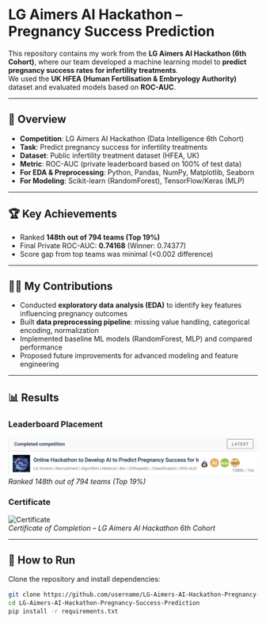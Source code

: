 # LG Aimers AI Hackathon – Pregnancy Success Prediction

This repository contains my work from the **LG Aimers AI Hackathon (6th Cohort)**, where our team developed a machine learning model to **predict pregnancy success rates for infertility treatments**.  
We used the **UK HFEA (Human Fertilisation & Embryology Authority)** dataset and evaluated models based on **ROC-AUC**.

---

## 📌 Overview
- **Competition**: LG Aimers AI Hackathon (Data Intelligence 6th Cohort)  
- **Task**: Predict pregnancy success for infertility treatments  
- **Dataset**: Public infertility treatment dataset (HFEA, UK)  
- **Metric**: ROC-AUC (private leaderboard based on 100% of test data)  
- **For EDA & Preprocessing**: Python, Pandas, NumPy, Matplotlib, Seaborn  
- **For Modeling**: Scikit-learn (RandomForest), TensorFlow/Keras (MLP)

---

## 🏆 Key Achievements
- Ranked **148th out of 794 teams (Top 19%)**  
- Final Private ROC-AUC: **0.74168** (Winner: 0.74377)  
- Score gap from top teams was minimal (<0.002 difference)  

---

## 👩‍💻 My Contributions
- Conducted **exploratory data analysis (EDA)** to identify key features influencing pregnancy outcomes  
- Built **data preprocessing pipeline**: missing value handling, categorical encoding, normalization  
- Implemented baseline ML models (RandomForest, MLP) and compared performance  
- Proposed future improvements for advanced modeling and feature engineering

---

## 📊 Results

### Leaderboard Placement
![Competition Result](images/competition_result.png)  
*Ranked 148th out of 794 teams (Top 19%)*  

### Certificate
![Certificate](images/certificate.png)  
*Certificate of Completion – LG Aimers AI Hackathon 6th Cohort*  

---

## 🚀 How to Run
Clone the repository and install dependencies:
```bash
git clone https://github.com/username/LG-Aimers-AI-Hackathon-Pregnancy-Success-Prediction.git
cd LG-Aimers-AI-Hackathon-Pregnancy-Success-Prediction
pip install -r requirements.txt
